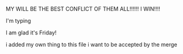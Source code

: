 MY WILL BE THE BEST CONFLICT OF THEM ALL!!!!!! I WIN!!!!

I'm typing

I am glad it's Friday!

i added my own thing to this file i want to be accepted by the merge
